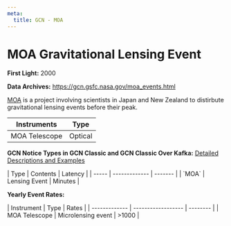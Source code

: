 ```yaml
---
meta:
  title: GCN - MOA
---
```


# MOA Gravitational Lensing Event

**First Light:** 2000

**Data Archives:**
https://gcn.gsfc.nasa.gov/moa_events.html

[MOA](http://www2.phys.canterbury.ac.nz/moa/) is a project involving scientists in Japan and New Zealand to distirbute gravitational lensing events before their peak.

| Instruments   | Type    |
| ------------- | ------- |
| MOA Telescope | Optical |

**GCN Notice Types in GCN Classic and GCN Classic Over Kafka:**
[Detailed Descriptions and Examples](https://gcn.gsfc.nasa.gov/moa.html)

<div className="overflow-table">
| Type  | Contents      | Latency |
| ----- | ------------- | ------- |
| `MOA` | Lensing Event | Minutes |
</div>

**Yearly Event Rates:**

<div className="overflow-table">
| Instrument    | Type               | Rates    |
| ------------- | ------------------ | -------- |
| MOA Telescope | Microlensing event | &gt;1000 |
</div>
